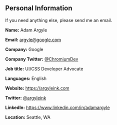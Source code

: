 ## Personal Information

If you need anything else, please send me an email.

**Name:** Adam Argyle

**Email:** [argyle@google.com](mailto:argyle@google.com)

**Company:** Google

**Company Twitter:** [@ChromiumDev](https://twitter.com/ChromiumDev)

**Job title:** UI/CSS Developer Advocate

**Languages:** English

**Website:** https://argyleink.com

**Twitter:** [@argyleink](https://twitter.com/argyleink)

**LinkedIn:** <https://www.linkedin.com/in/adamargyle>

**Location:** Seattle, WA